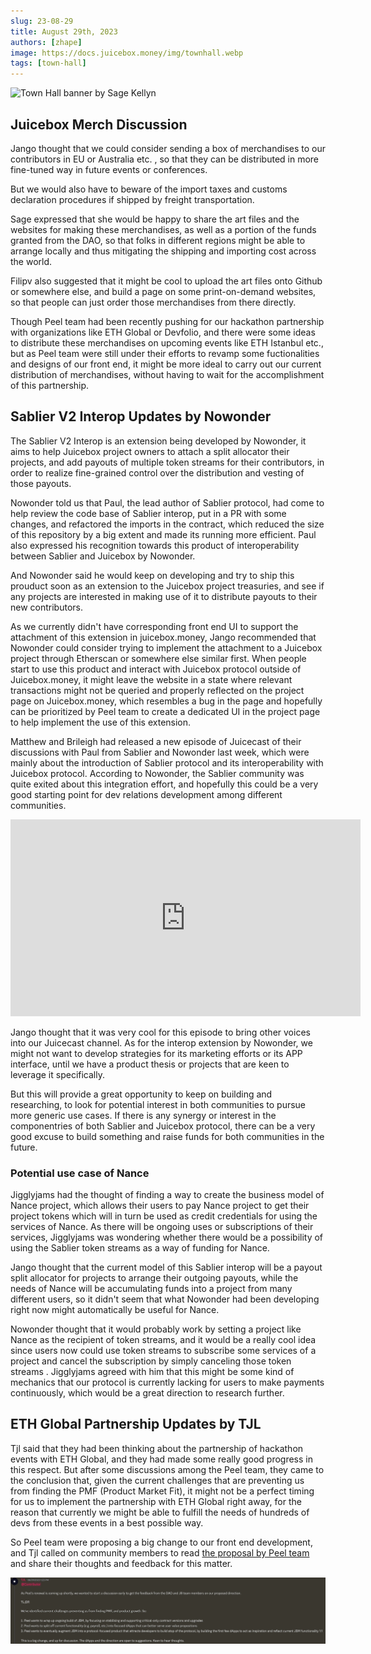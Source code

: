 ```yaml
---
slug: 23-08-29
title: August 29th, 2023
authors: [zhape]
image: https://docs.juicebox.money/img/townhall.webp
tags: [town-hall]
---
```


![Town Hall banner by Sage Kellyn](https://docs.juicebox.money/img/townhall.webp)

## Juicebox Merch Discussion

Jango thought that we could consider sending a box of merchandises to our contributors in EU or Australia etc. , so that they can be distributed in more fine-tuned way in future events or conferences.

But we would also have to beware of the import taxes and customs declaration procedures if shipped by freight transportation.

Sage expressed that she would be happy to share the art files and the websites for making these merchandises, as well as a portion of the funds granted from the DAO, so that folks in different regions might be able to arrange locally and thus mitigating the shipping and importing cost across the world.

Filipv also suggested that it might be cool to upload the art files onto Github or somewhere else, and build a page on some print-on-demand websites, so that people can just order those merchandises from there directly.

Though Peel team had been recently pushing for our hackathon partnership with organizations like ETH Global or Devfolio, and there were some ideas to distribute these merchandises on upcoming events like ETH Istanbul etc., but as Peel team were still under their efforts to revamp some fuctionalities and designs of our front end, it might be more ideal to carry out our current distribution of merchandises, without having to wait for the accomplishment of this partnership.

## Sablier V2 Interop Updates by Nowonder

The Sablier V2 Interop is an extension being developed by Nowonder, it aims to help Juicebox project owners to attach a split allocator their projects, and add payouts of multiple token streams for their contributors, in order to realize fine-grained control over the distribution and vesting of those payouts.

Nowonder told us that Paul, the lead author of Sablier protocol, had come to help review the code base of Sablier interop, put in a PR with some changes, and refactored the imports in the contract, which reduced the size of this repository by a big extent and made its running more efficient. Paul also expressed his recognition towards this product of interoperability between Sablier and Juicebox by Nowonder.

And Nowonder said he would keep on developing and try to ship this prouduct soon as an extension to the Juicebox project treasuries, and see if any projects are interested in making use of it to distribute payouts to their new contributors.

As we currently didn't have corresponding front end UI to support the attachment of this extension in juicebox.money, Jango recommended that Nowonder could consider trying to implement the attachment to a Juicebox project through Etherscan or somewhere else similar first. When people start to use this product and interact with Juicebox protocol outside of Juicebox.money, it might leave the website in a state where relevant transactions might not be queried and properly reflected on the project page on Juicebox.money, which resembles a bug in the page and hopefully can be prioritized by Peel team to create a dedicated UI in the project page to help implement the use of this extension.

Matthew and Brileigh had released a new episode of Juicecast of their discussions with Paul from Sablier and Nowonder last week, which were mainly about the introduction of Sablier protocol and its interoperability with Juicebox protocol. According to Nowonder, the Sablier community was quite exited about this integration effort, and hopefully this could be a very good starting point for dev relations development among different communities.

<iframe width="560" height="315" src="https://www.youtube.com/embed/2Pq6u4JgSf4?si=aj-FIVuKtHpVquKT" title="YouTube video player" frameborder="0" allow="accelerometer; autoplay; clipboard-write; encrypted-media; gyroscope; picture-in-picture; web-share" allowfullscreen></iframe>

Jango thought that it was very cool for this episode to bring other voices into our Juicecast channel. As for the interop extension by Nowonder, we might not want to develop strategies for its marketing efforts or its APP interface, until we have a product thesis or projects that are keen to leverage it specifically.

But this will provide a great opportunity to keep on building and researching, to look for potential interest in both communities to pursue more generic use cases. If there is any synergy or interest in the componentries of both Sablier and Juicebox protocol, there can be a very good excuse to build something and raise funds for both communities in the future.

### Potential use case of Nance

Jigglyjams had the thought of finding a way to create the business model of Nance project, which allows their users to pay Nance project to get their project tokens which will in turn be used as credit credentials for using the services of Nance.  As there will be ongoing uses or subscriptions of their services, Jigglyjams was wondering whether there would be a possibility of using the Sablier token streams as a way of funding for Nance.

Jango thought that the current model of this Sablier interop will be a payout split allocator for projects to arrange their outgoing payouts, while the needs of Nance will be accumulating funds into a project from many different users, so it didn't seem that what Nowonder had been developing right now might automatically be useful for Nance.

Nowonder thought that it would probably work by setting a project like Nance as the recipient of token streams, and it would be a really cool idea since users now could use token streams to subscribe some services of a project and cancel the subscription by simply canceling those token streams . Jigglyjams agreed with him that this might be some kind of mechanics that our protocol is currently lacking for users to make payments continuously, which would be a great direction to research further.

## ETH Global Partnership Updates by TJL

Tjl said that they had been thinking about the partnership of hackathon events with ETH Global,  and they had made some really good progress in this respect.  But after some discussions among the Peel team, they came to the conclusion that,  given the current challenges that are preventing us from finding the PMF (Product Market Fit), it might not be a perfect timing for us to implement the partnership with ETH Global right away, for the reason that currently we might be able to fulfill the needs of hundreds of devs from these events in a best possible way.

So Peel team were proposing a big change to our front end development, and Tjl called on community members to read [the proposal by Peel team](https://grand-popcorn-c81.notion.site/Peel-Renewal-Proposal-September-23-2eb418b4bf17417db9cdeef5e0111369) and share their thoughts and feedback for this matter.

![Proposed new directions by Peel team](Peel_new_direction.webp)